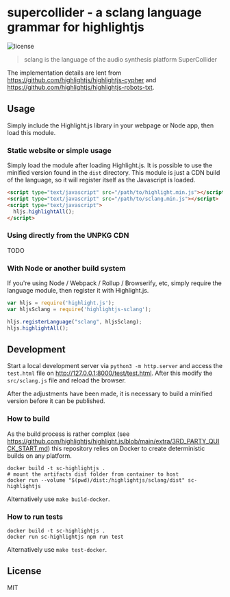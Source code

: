 # supercollider - a  sclang language grammar for highlightjs

![license](https://badgen.net/badge/license/MIT/blue)

> sclang is the language of the audio synthesis platform SuperCollider

The implementation details are lent from <https://github.com/highlightjs/highlightjs-cypher> and <https://github.com/highlightjs/highlightjs-robots-txt>.

## Usage

Simply include the Highlight.js library in your webpage or Node app, then load this module.

### Static website or simple usage

Simply load the module after loading Highlight.js.
It is possible to use the minified version found in the `dist` directory.  This module is just a CDN build of the language, so it will register itself as the Javascript is loaded.

```html
<script type="text/javascript" src="/path/to/highlight.min.js"></script>
<script type="text/javascript" src="/path/to/sclang.min.js"></script>
<script type="text/javascript">
  hljs.highlightAll();
</script>
```

### Using directly from the UNPKG CDN

TODO

### With Node or another build system

If you're using Node / Webpack / Rollup / Browserify, etc, simply require the language module, then register it with Highlight.js.

```javascript
var hljs = require('highlight.js');
var hljsSclang = require('highlightjs-sclang');

hljs.registerLanguage("sclang", hljsSclang);
hljs.highlightAll();
```

## Development

Start a local development server via `python3 -m http.server` and access the `test.html` file on <http://127.0.0.1:8000/test/test.html>.
After this modify the `src/sclang.js` file and reload the browser.

After the adjustments have been made, it is necessary to build a minified version before it can be published.

### How to build

As the build process is rather complex (see <https://github.com/highlightjs/highlight.js/blob/main/extra/3RD_PARTY_QUICK_START.md>) this repository relies on Docker to create deterministic builds on any platform.

```shell
docker build -t sc-highlightjs .
# mount the artifacts dist folder from container to host
docker run --volume "$(pwd)/dist:/highlightjs/sclang/dist" sc-highlightjs
```

Alternatively use `make build-docker`.

### How to run tests

```shell
docker build -t sc-highlightjs .
docker run sc-highlightjs npm run test
```

Alternatively use `make test-docker`.

## License

MIT
